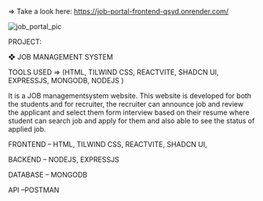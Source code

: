 
=> Take a look here: https://job-portal-frontend-qsyd.onrender.com/

![job_portal_pic](https://github.com/user-attachments/assets/9dbede76-1ee0-4b44-ba25-05f03ac9353b)


PROJECT:

❖ JOB MANAGEMENT SYSTEM 

  TOOLS USED => (HTML, TILWIND CSS, REACTVITE, SHADCN UI, EXPRESSJS, MONGODB, NODEJS )

  It is a JOB managementsystem website. This website is developed for both the students and
  for recruiter, the recruiter can announce job and review the applicant and select them form 
  interview based on their resume where student can search job and apply for them and also
  able to see the status of applied job. 
  
  FRONTEND – HTML, TILWIND CSS, REACTVITE, SHADCN UI, 
  
  BACKEND – NODEJS, EXPRESSJS 
  
  DATABASE – MONGODB
  
  API –POSTMAN


